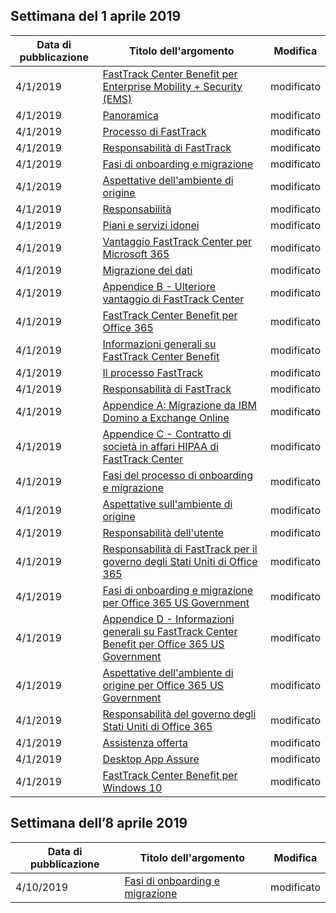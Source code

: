 <!-- This file is generated automatically each week. Changes made to this file will be overwritten.-->




## <a name="week-of-april-01-2019"></a>Settimana del 1 aprile 2019


| Data di pubblicazione |Titolo dell'argomento | Modifica |
|------|------------|--------|
| 4/1/2019 | [FastTrack Center Benefit per Enterprise Mobility + Security (EMS)](/FastTrack/ems-fasttrack-benefit-for-ems) | modificato |
| 4/1/2019 | [Panoramica](/FastTrack/ems-fasttrack-benefit-overview) | modificato |
| 4/1/2019 | [Processo di FastTrack](/FastTrack/ems-fasttrack-process) | modificato |
| 4/1/2019 | [Responsabilità di FastTrack](/FastTrack/ems-fasttrack-responsibilities) | modificato |
| 4/1/2019 | [Fasi di onboarding e migrazione](/FastTrack/ems-onboarding-phases) | modificato |
| 4/1/2019 | [Aspettative dell'ambiente di origine](/FastTrack/ems-source-environment-expectations) | modificato |
| 4/1/2019 | [Responsabilità](/FastTrack/ems-your-responsibilities) | modificato |
| 4/1/2019 | [Piani e servizi idonei](/FastTrack/m365-eligible-services-and-plans) | modificato |
| 4/1/2019 | [Vantaggio FastTrack Center per Microsoft 365](/FastTrack/m365-fasttrack-benefit-overview) | modificato |
| 4/1/2019 | [Migrazione dei dati](/FastTrack/o365-data-migration) | modificato |
| 4/1/2019 | [Appendice B - Ulteriore vantaggio di FastTrack Center](/FastTrack/o365-fasttrack-additional-benefits) | modificato |
| 4/1/2019 | [FastTrack Center Benefit per Office 365](/FastTrack/o365-fasttrack-benefit-for-office-365) | modificato |
| 4/1/2019 | [Informazioni generali su FastTrack Center Benefit](/FastTrack/o365-fasttrack-benefit-overview) | modificato |
| 4/1/2019 | [Il processo FastTrack](/FastTrack/o365-fasttrack-process) | modificato |
| 4/1/2019 | [Responsabilità di FastTrack](/FastTrack/o365-fasttrack-responsibilities) | modificato |
| 4/1/2019 | [Appendice A: Migrazione da IBM Domino a Exchange Online](/FastTrack/o365-from-ibm-domino-to-exchange-online) | modificato |
| 4/1/2019 | [Appendice C - Contratto di società in affari HIPAA di FastTrack Center](/FastTrack/o365-hipaa-business-associate-agreement) | modificato |
| 4/1/2019 | [Fasi del processo di onboarding e migrazione](/FastTrack/o365-onboarding-and-migration) | modificato |
| 4/1/2019 | [Aspettative sull'ambiente di origine](/FastTrack/o365-source-environment-expectations) | modificato |
| 4/1/2019 | [Responsabilità dell'utente](/FastTrack/o365-your-responsibilities) | modificato |
| 4/1/2019 | [Responsabilità di FastTrack per il governo degli Stati Uniti di Office 365](/FastTrack/us-gov-appendix-fasttrack-responsibilities) | modificato |
| 4/1/2019 | [Fasi di onboarding e migrazione per Office 365 US Government](/FastTrack/us-gov-appendix-onboarding-and-migration) | modificato |
| 4/1/2019 | [Appendice D - Informazioni generali su FastTrack Center Benefit per Office 365 US Government](/FastTrack/us-gov-appendix-overview) | modificato |
| 4/1/2019 | [Aspettative dell'ambiente di origine per Office 365 US Government](/FastTrack/us-gov-appendix-source-environment-expectations) | modificato |
| 4/1/2019 | [Responsabilità del governo degli Stati Uniti di Office 365](/FastTrack/us-gov-appendix-your-responsibilities) | modificato |
| 4/1/2019 | [Assistenza offerta](/FastTrack/win-10-daa-assistance-offered) | modificato |
| 4/1/2019 | [Desktop App Assure](/FastTrack/win-10-desktop-app-assure) | modificato |
| 4/1/2019 | [FastTrack Center Benefit per Windows 10](/FastTrack/win-10-fasttrack-benefit-for-windows-10) | modificato |


## <a name="week-of-april-08-2019"></a>Settimana dell’8 aprile 2019


| Data di pubblicazione |Titolo dell'argomento | Modifica |
|------|------------|--------|
| 4/10/2019 | [Fasi di onboarding e migrazione](/FastTrack/ems-onboarding-phases) | modificato |

